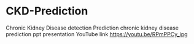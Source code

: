 # CKD-Prediction
Chronic Kidney Disease detection Prediction
chronic kidney disease prediction ppt presentation YouTube link
https://youtu.be/RPmPPCy_ipg
